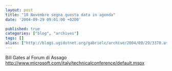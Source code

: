 ```yaml
---
layout: post
title: "18 Novembre segna questa data in agenda"
date: '2004-09-29 09:01:00 +0200'

published: true
categories: ["blog", "archives"]
tags: []
alias: ["http://blogs.ugidotnet.org/gabrielc/archive/2004/09/29/3370.aspx"]
---
```


<!-- more -->

<div xmlns="http://www.w3.org/1999/xhtml">Bill Gates al Forum di Assago</div>
<div xmlns="http://www.w3.org/1999/xhtml"><a href="http://www.microsoft.com/italy/technicalconference/default.mspx">http://www.microsoft.com/italy/technicalconference/default.mspx</a></div>
